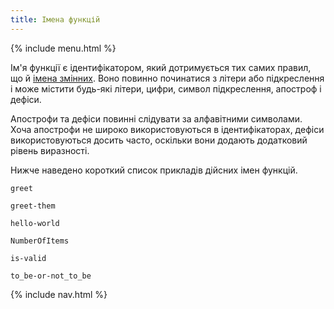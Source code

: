 ```yaml
---
title: Імена функцій
---
```


{% include menu.html %}

Ім'я функції є ідентифікатором, який дотримується тих самих правил, що й [імена змінних](/uk/essentials/scalar-variables/identifiers). Воно повинно починатися з літери або підкреслення і може містити будь-які літери, цифри, символ підкреслення, апостроф і дефіси.

Апострофи та дефіси повинні слідувати за алфавітними символами. Хоча апострофи не широко використовуються в ідентифікаторах, дефіси використовуються досить часто, оскільки вони додають додатковий рівень виразності.

Нижче наведено короткий список прикладів дійсних імен функцій.

    greet

    greet-them

    hello-world

    NumberOfItems

    is-valid

    to_be-or-not_to_be

{% include nav.html %}